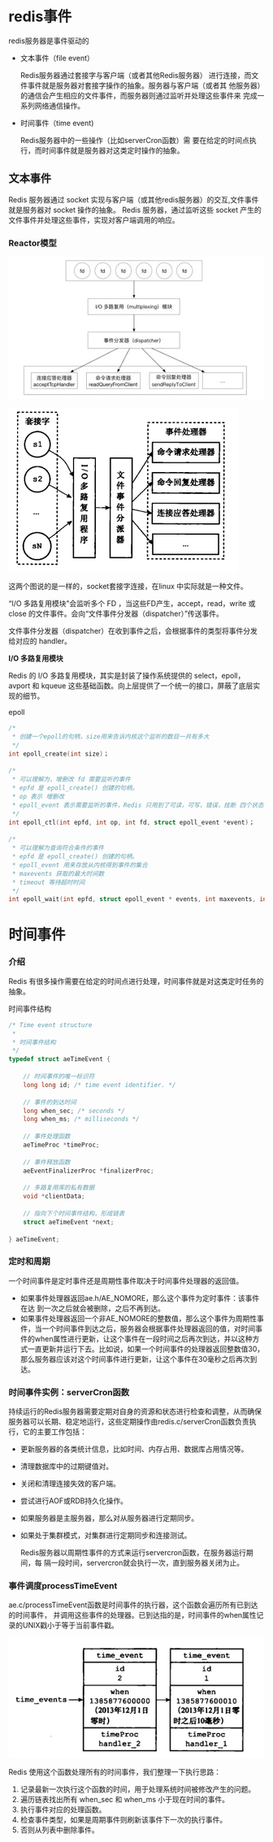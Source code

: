 # redis事件

redis服务器是事件驱动的

- 文本事件（file event） 

  Redis服务器通过套接字与客户端（或者其他Redis服务器）
  进行连接，而文件事件就是服务器对套接字操作的抽象。服务器与客户端（或者其
  他服务器）的通信会产生相应的文件事件，而服务器则通过监听并处理这些事件来
  完成一系列网络通信操作。

- 时间事件（time event)

  Redis服务器中的一些操作（比如serverCron函数）需
  要在给定的时间点执行，而时间事件就是服务器对这类定时操作的抽象。



## 文本事件

Redis 服务器通过 socket 实现与客户端（或其他redis服务器）的交互,文件事件就是服务器对 socket 操作的抽象。 Redis 服务器，通过监听这些 socket 产生的文件事件并处理这些事件，实现对客户端调用的响应。

### Reactor模型

![1565966676866](assets/redis事件/1565966676866.png)



![1565966733894](assets/redis事件/1565966733894.png)

这两个图说的是一样的，socket套接字连接，在linux 中实际就是一种文件。

“I/O 多路复用模块”会监听多个 FD ，当这些FD产生，accept，read，write 或 close 的文件事件。会向“文件事件分发器（dispatcher）”传送事件。

文件事件分发器（dispatcher）在收到事件之后，会根据事件的类型将事件分发给对应的 handler。


**I/O 多路复用模块**

Redis 的 I/O 多路复用模块，其实是封装了操作系统提供的 select，epoll，avport 和 kqueue 这些基础函数。向上层提供了一个统一的接口，屏蔽了底层实现的细节。

epoll

```c
/*
 * 创建一个epoll的句柄，size用来告诉内核这个监听的数目一共有多大
 */
int epoll_create(int size)；

/*
 * 可以理解为，增删改 fd 需要监听的事件
 * epfd 是 epoll_create() 创建的句柄。
 * op 表示 增删改
 * epoll_event 表示需要监听的事件，Redis 只用到了可读，可写，错误，挂断 四个状态
 */
int epoll_ctl(int epfd, int op, int fd, struct epoll_event *event)；

/*
 * 可以理解为查询符合条件的事件
 * epfd 是 epoll_create() 创建的句柄。
 * epoll_event 用来存放从内核得到事件的集合
 * maxevents 获取的最大时间数
 * timeout 等待超时时间
 */
int epoll_wait(int epfd, struct epoll_event * events, int maxevents, int timeout);

```





# 时间事件

### 介绍

Redis 有很多操作需要在给定的时间点进行处理，时间事件就是对这类定时任务的抽象。

时间事件结构

```c
/* Time event structure
 *
 * 时间事件结构
 */
typedef struct aeTimeEvent {

    // 时间事件的唯一标识符
    long long id; /* time event identifier. */

    // 事件的到达时间
    long when_sec; /* seconds */
    long when_ms; /* milliseconds */

    // 事件处理函数
    aeTimeProc *timeProc;

    // 事件释放函数
    aeEventFinalizerProc *finalizerProc;

    // 多路复用库的私有数据
    void *clientData;

    // 指向下个时间事件结构，形成链表
    struct aeTimeEvent *next;

} aeTimeEvent;

```



### 定时和周期

一个时间事件是定时事件还是周期性事件取决于时间事件处理器的返回值。

- 如果事件处理器返回ae.h/AE_NOMORE，那么这个事件为定时事件：该事件在达
  到一次之后就会被删除，之后不再到达。
- 如果事件处理器返回一个非AE_NOMORE的整数值，那么这个事件为周期性事件，当一个时间事件到达之后，服务器会根据事件处理器返回的值，对时间事件的when属性进行更新，让这个事件在一段时间之后再次到达，并以这种方式一直更新并运行下去。比如说，如果一个时间事件的处理器返回整数值30，那么服务器应该对这个时间事件进行更新，让这个事件在30毫秒之后再次到达。



### 时间事件实例：serverCron函数

持续运行的Redis服务器需要定期对自身的资源和状态进行检查和调整，从而确保服务器可以长期、稳定地运行，这些定期操作由redis.c/serverCron函数负责执行，它的主要工作包括：

- 更新服务器的各类统计信息，比如时间、内存占用、数据库占用情况等。
- 清理数据库中的过期键值对。
- 关闭和清理连接失效的客户端。
- 尝试进行AOF或RDB持久化操作。
- 如果服务器是主服务器，那么对从服务器进行定期同步。
- 如果处于集群模式，对集群进行定期同步和连接测试。
  
  Redis服务器以周期性事件的方式来运行servercron函数，在服务器运行期间，每
  隔一段时间，servercron就会执行一次，直到服务器关闭为止。



### 事件调度processTimeEvent

ae.c/processTimeEvent函数是时间事件的执行器，这个函数会遍历所有已到达的时间事件，
并调用这些事件的处理器。已到达指的是，时间事件的when属性记录的UNIX戳小于等于当前事件戳。

![1565967436946](assets/redis事件/1565967436946.png)



Redis 使用这个函数处理所有的时间事件，我们整理一下执行思路：

1. 记录最新一次执行这个函数的时间，用于处理系统时间被修改产生的问题。
2. 遍历链表找出所有 when_sec 和 when_ms 小于现在时间的事件。
3. 执行事件对应的处理函数。
4. 检查事件类型，如果是周期事件则刷新该事件下一次的执行事件。
5. 否则从列表中删除事件。